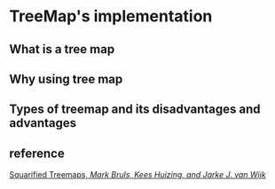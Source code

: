 # TreeMap's implementation 


## What is a tree map

## Why using tree map 

## Types of treemap and its disadvantages and advantages






## reference

[Squarified Treemaps, *Mark Bruls, Kees Huizing, and Jarke J. van Wijk*](http://citeseerx.ist.psu.edu/viewdoc/download?doi=10.1.1.36.6685&rep=rep1&type=pdf)